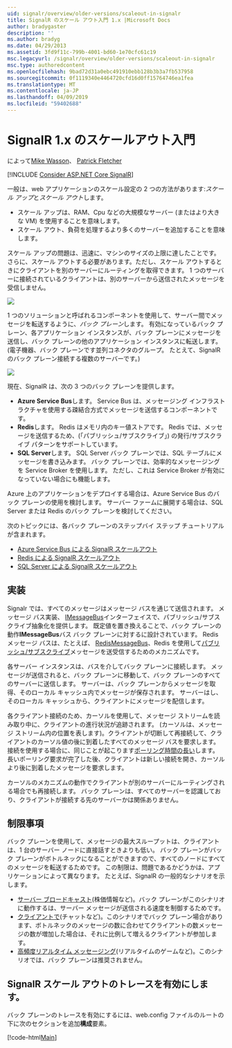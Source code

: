 ```yaml
---
uid: signalr/overview/older-versions/scaleout-in-signalr
title: SignalR のスケール アウト入門 1.x |Microsoft Docs
author: bradygaster
description: ''
ms.author: bradyg
ms.date: 04/29/2013
ms.assetid: 3fd9f11c-799b-4001-bd60-1e70cfc61c19
msc.legacyurl: /signalr/overview/older-versions/scaleout-in-signalr
msc.type: authoredcontent
ms.openlocfilehash: 9bad72d31a0ebc491910ebb128b3b3a7fb537958
ms.sourcegitcommit: 0f1119340e4464720cfd16d0ff15764746ea1fea
ms.translationtype: MT
ms.contentlocale: ja-JP
ms.lasthandoff: 04/09/2019
ms.locfileid: "59402688"
---
```

# <a name="introduction-to-scaleout-in-signalr-1x"></a>SignalR 1.x のスケールアウト入門

によって[Mike Wasson](https://github.com/MikeWasson)、 [Patrick Fletcher](https://github.com/pfletcher)

[!INCLUDE [Consider ASP.NET Core SignalR](~/includes/signalr/signalr-version-disambiguation.md)]

一般は、web アプリケーションのスケール設定の 2 つの方法があります:*スケール アップ*と*スケール アウト*します。

- スケール アップは、RAM、Cpu などの大規模なサーバー (またはより大きな VM) を使用することを意味します。
- スケール アウト、負荷を処理するより多くのサーバーを追加することを意味します。

スケール アップの問題は、迅速に、マシンのサイズの上限に達したことです。 さらに、スケール アウトする必要があります。ただし、スケール アウトするときにクライアントを別のサーバーにルーティングを取得できます。 1 つのサーバーに接続されているクライアントは、別のサーバーから送信されたメッセージを受信しません。

![](scaleout-in-signalr/_static/image1.png)

1 つのソリューションと呼ばれるコンポーネントを使用して、サーバー間でメッセージを転送するように、*バック プレーン*します。 有効になっているバック プレーン、各アプリケーション インスタンスが、バック プレーンにメッセージを送信し、バック プレーンの他のアプリケーション インスタンスに転送します。 (電子機器、バック プレーンです並列コネクタのグループ。 たとえて、SignalR のバック プレーン接続する複数のサーバーです。)

![](scaleout-in-signalr/_static/image2.png)

現在、SignalR は、次の 3 つのバック プレーンを提供します。

- **Azure Service Bus**します。 Service Bus は、メッセージング インフラストラクチャを使用する疎結合方式でメッセージを送信するコンポーネントです。
- **Redis**します。 Redis はメモリ内のキー値ストアです。 Redis では、メッセージを送信するため、(「パブリッシュ/サブスクライブ」) の発行/サブスクライブ パターンをサポートしています。
- **SQL Server**します。 SQL Server バック プレーンでは、SQL テーブルにメッセージを書き込みます。 バック プレーンでは、効率的なメッセージングを Service Broker を使用します。 ただし、これは Service Broker が有効になっていない場合にも機能します。

Azure 上のアプリケーションをデプロイする場合は、Azure Service Bus のバック プレーンの使用を検討します。 サーバー ファームに展開する場合は、SQL Server または Redis のバック プレーンを検討してください。

次のトピックには、各バック プレーンのステップバイ ステップ チュートリアルが含まれます。

- [Azure Service Bus による SignalR スケールアウト](scaleout-with-windows-azure-service-bus.md)
- [Redis による SignalR スケールアウト](scaleout-with-redis.md)
- [SQL Server による SignalR スケールアウト](scaleout-with-sql-server.md)

## <a name="implementation"></a>実装

Signalr では、すべてのメッセージはメッセージ バスを通じて送信されます。 メッセージ バス実装、 [IMessageBus](https://msdn.microsoft.com/library/microsoft.aspnet.signalr.messaging.imessagebus(v=vs.100).aspx)インターフェイスで、パブリッシュ/サブスクライブ抽象化を提供します。 既定値を置き換えることで、バック プレーンの動作**IMessageBus**バス バック プレーンに対するに設計されています。 Redis メッセージ バスは、たとえば、 [RedisMessageBus](https://msdn.microsoft.com/library/microsoft.aspnet.signalr.redis.redismessagebus(v=vs.100).aspx)、Redis を使用して[パブリッシュ/サブスクライブ](http://redis.io/topics/pubsub)メッセージを送受信するためのメカニズムです。

各サーバー インスタンスは、バスを介してバック プレーンに接続します。 メッセージが送信されると、バック プレーンに移動して、バック プレーンのすべてのサーバーに送信します。 サーバーは、バック プレーンからメッセージを取得、そのローカル キャッシュ内でメッセージが保存されます。 サーバーはし、そのローカル キャッシュから、クライアントにメッセージを配信します。

各クライアント接続のため、カーソルを使用して、メッセージ ストリームを読み取り中に、クライアントの進行状況が追跡されます。 (カーソルは、メッセージ ストリーム内の位置を表します)。クライアントが切断して再接続して、クライアントのカーソル値の後に到着したすべてのメッセージ バスを要求します。 接続を使用する場合に、同じことが起こります[ポーリング時間の長い](../getting-started/introduction-to-signalr.md#transports)します。 長いポーリング要求が完了した後、クライアントは新しい接続を開き、カーソルより後に到着したメッセージを要求します。

カーソルのメカニズムの動作でクライアントが別のサーバーにルーティングされる場合でも再接続します。 バック プレーンは、すべてのサーバーを認識しており、クライアントが接続する先のサーバーかは関係ありません。

## <a name="limitations"></a>制限事項

バック プレーンを使用して、メッセージの最大スループットは、クライアントは、1 台のサーバー ノードに直接話すときよりも低い。 バック プレーンがバック プレーンがボトルネックになることができますので、すべてのノードにすべてのメッセージを転送するためです。 この制限は、問題であるかどうかは、アプリケーションによって異なります。 たとえば、SignalR の一般的なシナリオを示します。

- [サーバー ブロードキャスト](tutorial-server-broadcast-with-aspnet-signalr.md)(株価情報など)。バック プレーンがこのシナリオに動作するは、サーバー メッセージが送信される速度を制御するためです。
- [クライアントで](tutorial-getting-started-with-signalr.md)(チャットなど)。このシナリオでバック プレーン場合があります、ボトルネックのメッセージの数に合わせてクライアントの数メッセージの数が増加した場合は、それに比例して増えるクライアントが参加します。
- [高頻度リアルタイム メッセージング](tutorial-high-frequency-realtime-with-signalr.md)(リアルタイムのゲームなど)。このシナリオでは、バック プレーンは推奨されません。

## <a name="enabling-tracing-for-signalr-scaleout"></a>SignalR スケール アウトのトレースを有効にします。

バック プレーンのトレースを有効にするには、web.config ファイルのルートの下に次のセクションを追加**構成**要素。

[!code-html[Main](scaleout-in-signalr/samples/sample1.html)]
